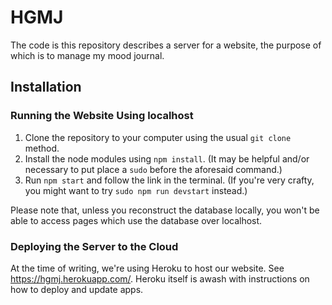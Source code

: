 # HGMJ

The code is this repository describes a server for a website, the purpose of which is to manage my mood journal.

## Installation

### Running the Website Using localhost

1. Clone the repository to your computer using the usual `git clone` method.
1. Install the node modules using `npm install`. (It may be helpful and/or necessary to put place a `sudo` before the aforesaid command.)
1. Run `npm start` and follow the link in the terminal. (If you're very crafty, you might want to try `sudo npm run devstart` instead.)

Please note that, unless you reconstruct the database locally, you won't be able to access pages which use the database over localhost.

### Deploying the Server to the Cloud

At the time of writing, we're using Heroku to host our website. See <https://hgmj.herokuapp.com/>. Heroku itself is awash with instructions on how to deploy and update apps.
